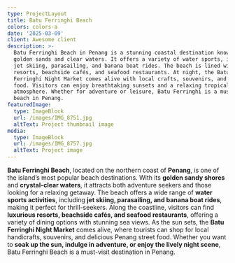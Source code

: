 ```yaml
---
type: ProjectLayout
title: Batu Ferringhi Beach
colors: colors-a
date: '2025-03-09'
client: Awesome client
description: >-
  Batu Ferringhi Beach in Penang is a stunning coastal destination known for its
  golden sands and clear waters. It offers a variety of water sports, including
  jet skiing, parasailing, and banana boat rides. The beach is lined with luxury
  resorts, beachside cafés, and seafood restaurants. At night, the Batu
  Ferringhi Night Market comes alive with local crafts, souvenirs, and street
  food. Visitors can enjoy breathtaking sunsets and a relaxing tropical
  atmosphere. Whether for adventure or leisure, Batu Ferringhi is a must-visit
  beach in Penang.
featuredImage:
  type: ImageBlock
  url: /images/IMG_8751.jpg
  altText: Project thumbnail image
media:
  type: ImageBlock
  url: /images/IMG_8757.jpg
  altText: Project image
---
```

**Batu Ferringhi Beach**, located on the northern coast of **Penang**, is one of the island’s most popular beach destinations. With its **golden sandy shores** and **crystal-clear waters**, it attracts both adventure seekers and those looking for a relaxing getaway. The beach offers a wide range of **water sports activities**, including **jet skiing, parasailing, and banana boat rides**, making it perfect for thrill-seekers. Along the coastline, visitors can find **luxurious resorts, beachside cafés, and seafood restaurants**, offering a variety of dining options with stunning sea views. As the sun sets, the **Batu Ferringhi Night Market** comes alive, where tourists can shop for local handicrafts, souvenirs, and delicious Penang street food. Whether you want to **soak up the sun, indulge in adventure, or enjoy the lively night scene**, Batu Ferringhi Beach is a must-visit destination in Penang.
